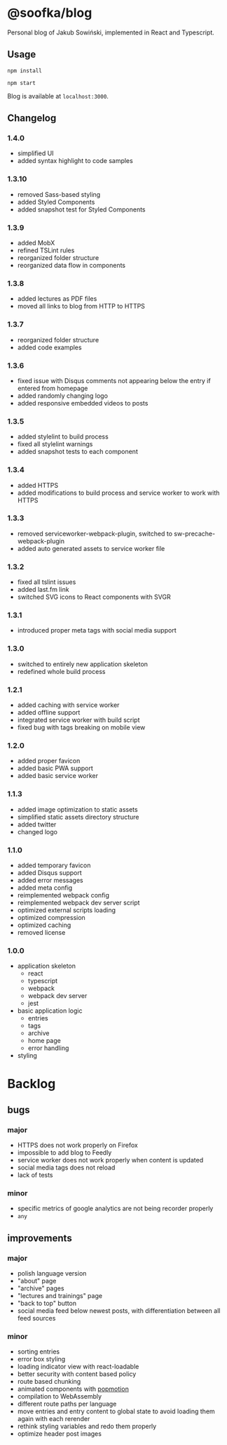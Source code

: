 # @soofka/blog
Personal blog of Jakub Sowiński, implemented in React and Typescript.

## Usage

```
npm install
```
```
npm start
```
Blog is available at `localhost:3000`.

## Changelog
### 1.4.0
- simplified UI
- added syntax highlight to code samples

### 1.3.10
- removed Sass-based styling
- added Styled Components
- added snapshot test for Styled Components

### 1.3.9
- added MobX
- refined TSLint rules
- reorganized folder structure
- reorganized data flow in components

### 1.3.8
- added lectures as PDF files
- moved all links to blog from HTTP to HTTPS

### 1.3.7
- reorganized folder structure
- added code examples

### 1.3.6
- fixed issue with Disqus comments not appearing below the entry if entered from homepage
- added randomly changing logo
- added responsive embedded videos to posts

### 1.3.5
- added stylelint to build process 
- fixed all stylelint warnings
- added snapshot tests to each component

### 1.3.4
- added HTTPS
- added modifications to build process and service worker to work with HTTPS

### 1.3.3
- removed serviceworker-webpack-plugin, switched to sw-precache-webpack-plugin
- added auto generated assets to service worker file 

### 1.3.2
- fixed all tslint issues
- added last.fm link
- switched SVG icons to React components with SVGR

### 1.3.1
- introduced proper meta tags with social media support

### 1.3.0
- switched to entirely new application skeleton
- redefined whole build process

### 1.2.1
- added caching with service worker
- added offline support
- integrated service worker with build script
- fixed bug with tags breaking on mobile view 

### 1.2.0
- added proper favicon
- added basic PWA support
- added basic service worker

### 1.1.3
- added image optimization to static assets
- simplified static assets directory structure
- added twitter
- changed logo

### 1.1.0
- added temporary favicon
- added Disqus support
- added error messages
- added meta config
- reimplemented webpack config
- reimplemented webpack dev server script
- optimized external scripts loading
- optimized compression
- optimized caching
- removed license

### 1.0.0
- application skeleton
    - react
    - typescript
    - webpack
    - webpack dev server
    - jest
- basic application logic
    - entries
    - tags
    - archive
    - home page
    - error handling
- styling

# Backlog
## bugs
### major
- HTTPS does not work properly on Firefox
- impossible to add blog to Feedly
- service worker does not work properly when content is updated
- social media tags does not reload
- lack of tests

### minor
- specific metrics of google analytics are not being recorder properly
- `any`

## improvements
### major
- polish language version
- "about" page
- "archive" pages
- "lectures and trainings" page
- "back to top" button
- social media feed below newest posts, with differentiation between all feed sources

### minor
- sorting entries
- error box styling
- loading indicator view with react-loadable
- better security with content based policy
- route based chunking
- animated components with [popmotion](https://popmotion.io/pose/learn/route-transitions-reach-router/)
- compilation to WebAssembly
- different route paths per language
- move entries and entry content to global state to avoid loading them again with each rerender
- rethink styling variables and redo them properly
- optimize header post images

